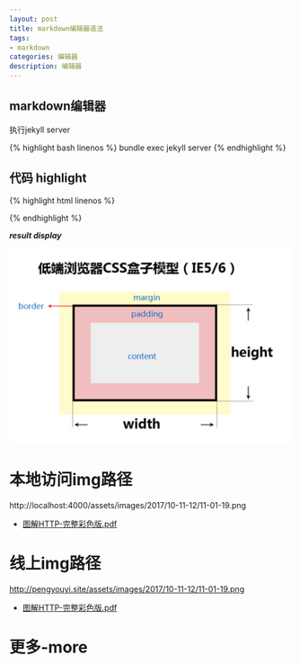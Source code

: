 ```yaml
---
layout: post
title: markdown编辑器语法
tags:
- markdown
categories: 编辑器
description: 编辑器
---
```

## markdown编辑器

执行jekyll server

{% highlight bash linenos %}
bundle exec jekyll server
{% endhighlight %}

## 代码 highlight

{% highlight html linenos %}

{% endhighlight %}

**_result display_**
<div class="rd">
    <img src="/assets/images/2017/10-11-12/10-24-2.png" alt="">
</div>

# 本地访问img路径

http://localhost:4000/assets/images/2017/10-11-12/11-01-19.png

- [图解HTTP-完整彩色版.pdf](http://localhost:4000/assets/images/2017/pdf/HTTP.pdf)

# 线上img路径

http://pengyouyi.site/assets/images/2017/10-11-12/11-01-19.png

- [图解HTTP-完整彩色版.pdf](http://pengyouyi.site/assets/images/2017/pdf/HTTP.pdf)

# 更多-more







